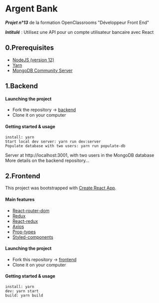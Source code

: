 # Argent Bank

**_Projet n°13_** de la formation OpenClassrooms "Développeur Front End"

**_Intitulé_** : Utilisez une API pour un compte utilisateur bancaire avec React

## 0.Prerequisites

- [NodeJS (version 12)](https://nodejs.org/en/)
- [Yarn](https://yarnpkg.com/)
- [MongoDB Community Server](https://www.mongodb.com/try/download/community)

## 1.Backend

#### Launching the project

- Fork the repository -> [backend](https://github.com/OpenClassrooms-Student-Center/Project-10-Bank-API)
- Clone it on your computer

#### Getting started & usage

`install: yarn`<br>
`Start local dev server: yarn run dev:server`<br>
`Populate database with two users: yarn run populate-db`

Server at http://localhost:3001, with two users in the MongoDB database<br>
More details on the backend repository...

## 2.Frontend

This project was bootstrapped with [Create React App](https://create-react-app.dev/).

#### Main features

- [React-router-dom](https://reactrouter.com/web/guides/quick-start)
- [Redux](https://redux.js.org/)
- [React-redux](https://react-redux.js.org/)
- [Axios](https://axios-http.com/docs/example)
- [Prop-types](https://fr.reactjs.org/docs/typechecking-with-proptypes.html)
- [Styled-components](https://styled-components.com/docs)

#### Launching the project

- Fork this repository -> [frontend](https://github.com/maxime-rl/maxime-robil-lepretre_13_15102021)
- Clone it on your computer

#### Getting started & usage

`install: yarn`<br>
`dev: yarn start`<br>
`build: yarn build`
